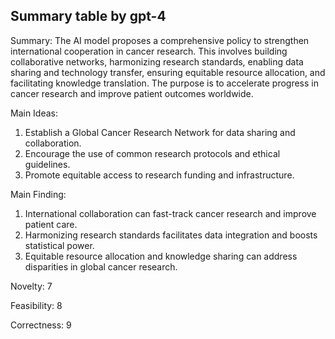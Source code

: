 ## Summary table by gpt-4
Summary: 
The AI model proposes a comprehensive policy to strengthen international cooperation in cancer research. This involves building collaborative networks, harmonizing research standards, enabling data sharing and technology transfer, ensuring equitable resource allocation, and facilitating knowledge translation. The purpose is to accelerate progress in cancer research and improve patient outcomes worldwide.

Main Ideas: 
1. Establish a Global Cancer Research Network for data sharing and collaboration.
2. Encourage the use of common research protocols and ethical guidelines.
3. Promote equitable access to research funding and infrastructure.

Main Finding: 
1. International collaboration can fast-track cancer research and improve patient care.
2. Harmonizing research standards facilitates data integration and boosts statistical power.
3. Equitable resource allocation and knowledge sharing can address disparities in global cancer research.

Novelty: 
7

Feasibility: 
8

Correctness: 
9